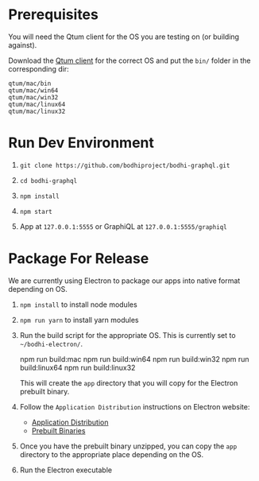 # Prerequisites
You will need the Qtum client for the OS you are testing on (or building against).

Download the [Qtum client](https://github.com/qtumproject/qtum/releases) for the correct OS and put the `bin/` folder in the corresponding dir:

    qtum/mac/bin
    qtum/mac/win64
    qtum/mac/win32
    qtum/mac/linux64
    qtum/mac/linux32

# Run Dev Environment
1. `git clone https://github.com/bodhiproject/bodhi-graphql.git`

2. `cd bodhi-graphql`

3. `npm install`

4. `npm start`

5. App at `127.0.0.1:5555` or GraphiQL at `127.0.0.1:5555/graphiql`

# Package For Release 
We are currently using Electron to package our apps into native format depending on OS.

1. `npm install` to install node modules

2. `npm run yarn` to install yarn modules

3. Run the build script for the appropriate OS. This is currently set to `~/bodhi-electron/`.

    npm run build:mac
    npm run build:win64
    npm run build:win32
    npm run build:linux64
    npm run build:linux32

    This will create the `app` directory that you will copy for the Electron prebuilt binary.

4. Follow the `Application Distribution` instructions on Electron website:

    - [Application Distribution](https://electronjs.org/docs/tutorial/application-distribution)
    - [Prebuilt Binaries](https://github.com/electron/electron/releases)

5. Once you have the prebuilt binary unzipped, you can copy the `app` directory to the appropriate place depending on the OS.

6. Run the Electron executable
